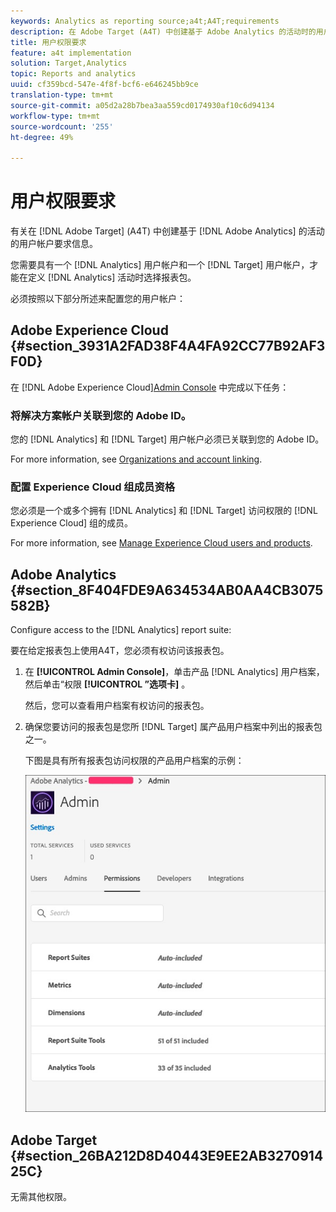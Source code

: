 ```yaml
---
keywords: Analytics as reporting source;a4t;A4T;requirements
description: 在 Adobe Target (A4T) 中创建基于 Adobe Analytics 的活动时的用户帐户要求。
title: 用户权限要求
feature: a4t implementation
solution: Target,Analytics
topic: Reports and analytics
uuid: cf359bcd-547e-4f8f-bcf6-e646245bb9ce
translation-type: tm+mt
source-git-commit: a05d2a28b7bea3aa559cd0174930af10c6d94134
workflow-type: tm+mt
source-wordcount: '255'
ht-degree: 49%

---
```



# 用户权限要求

有关在 [!DNL Adobe Target] (A4T) 中创建基于 [!DNL Adobe Analytics] 的活动的用户帐户要求信息。

您需要具有一个 [!DNL Analytics] 用户帐户和一个 [!DNL Target] 用户帐户，才能在定义 [!DNL Analytics] 活动时选择报表包。

必须按照以下部分所述来配置您的用户帐户：

## Adobe Experience Cloud {#section_3931A2FAD38F4A4FA92CC77B92AF3F0D}

在 [!DNL Adobe Experience Cloud][Admin Console](https://adminconsole.adobe.com) 中完成以下任务：

### 将解决方案帐户关联到您的 Adobe ID。

您的 [!DNL Analytics] 和 [!DNL Target] 用户帐户必须已关联到您的 Adobe ID。

For more information, see [Organizations and account linking](https://docs.adobe.com/help/en/core-services/interface/manage-users-and-products/organizations.html).

### 配置 Experience Cloud 组成员资格

您必须是一个或多个拥有 [!DNL Analytics] 和 [!DNL Target] 访问权限的 [!DNL Experience Cloud] 组的成员。

For more information, see [Manage Experience Cloud users and products](https://experienceleague.adobe.com/docs/core-services/interface/manage-users-and-products/admin-getting-started.html).

## Adobe Analytics {#section_8F404FDE9A634534AB0AA4CB3075582B}

Configure access to the [!DNL Analytics] report suite:

要在给定报表包上使用A4T，您必须有权访问该报表包。

1. 在 **[!UICONTROL Admin Console]**，单击产品 [!DNL Analytics] 用户档案，然后单击“权限 **[!UICONTROL ”选项卡]** 。

   然后，您可以查看用户档案有权访问的报表包。

1. 确保您要访问的报表包是您所 [!DNL Target] 属产品用户档案中列出的报表包之一。

   下图是具有所有报表包访问权限的产品用户档案的示例：

   ![Admin Console权限选项卡](/help/c-integrating-target-with-mac/a4t/assets/permissions-tab.png)

## Adobe Target {#section_26BA212D8D40443E9EE2AB327091425C}

无需其他权限。
